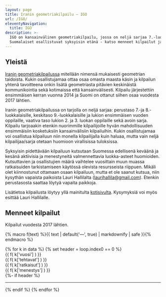 ```yaml
---
layout: page
title: Iranin geometriakilpailu – IGO
url: /IGO/
eleventyNavigation:
  title: IGO
description: >-
  IGO on kansainvälinen geometriakilpailu, jossa on neljä sarjaa 7.-luokkalaisista lukiolaisiin.
  Suomalaiset osallistuvat syksyisin etänä - katso menneet kilpailut ja miten hakea mukaan.
---
```


## Yleistä

[Iranin geometriakilpailussa](https://igo-official.ir) mitellään nimensä mukaisesti geometrian taidoista. Kukin osallistujamaa ottaa osaa omasta maasta käsin ja kilpailun yhtenä tavoitteena onkin lisätä geometriasta pitävien keskinäistä kommunikointia sekä kotimaissa että kansainvälisesti. Kilpailu järjestettiin ensimmäisen kerran vuonna 2014 ja Suomi on ottanut siihen osaa vuodesta 2017 lähtien. 

Iranin geometriakilpailussa on tarjolla on neljä sarjaa: perustaso 7.-ja 8.-luokkalaisille, keskitaso 9.-luokkalaisille ja lukion ensimmäisen vuoden oppilaille, vaativa taso lukion 2. ja 3. luokan oppilaille sekä avoin sarja. Kilpailu tarjoaakin etenkin nuorimmille kilpailijoille hyvän mahdollisuuden ensimmäisiin kosketuksiin kansainvälisiin kilpailuihin. Kukin osallistujamaa voi osallistua kilpailuun niin monella kilpailijalla kuin haluaa, mutta vain neljä kilpailijaa/sarja otetaan huomioon virallisissa tuloksissa.

Syksyisin pidettävään kilpailuun kutsutaan Suomessa edellisenä keväänä ja kesänä aktiivisia ja menestyneitä valmennettavia luokka-asteet huomioiden. Kutsuttavien ja osallistujien määrä vaihtelee vuosittain muun muassa ratkaisuiden tarkistamiseen käytössä olevista resursseista riippuen. Mikäli olet kiinnostunut ottamaan osaan kilpailuun, mutta et ole saanut kutsua, niin kysythän vapaista paikoista Lauri Hallilalta (laurihallila@gmail.com). Etenkin perustasosta saattaa löytyä vapaita paikkoja.

Lisätietoa kilpailusta löytyy yllä mainitulta [kotisivulta](https://igo-official.ir). Kysymyksiä voi myös esittää Lauri Hallilalle.

## Menneet kilpailut

Kilpailut vuodesta 2017 lähtien.

{% macro f(text) %}{{ text | default('&mdash;', true) | markdownify | safe }}{% endmacro %}

<div role="list">
{% for k in data %}
{% set header = loop.index0 == 0 %}
<div class="row flex-wrap mb-2" role="listitem">
    <div class="col-2 col-sm-2">{{ f( k['vuosi'] ) }}</div>
    <div class="col-5 col-sm-2">{{ f( k['tehtavat'] ) }}</div>
    <div class="col-5 col-sm-2">{{ f( k['ratkaisut'] ) }}</div> 
    <div class="col-12 col-sm-6">{{ f( k['menestys'] ) }}</div>
</div>
{%- if header %}<hr>{% endif %}
{% endfor %}
</div>
